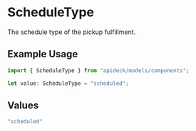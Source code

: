 # ScheduleType

The schedule type of the pickup fulfillment.

## Example Usage

```typescript
import { ScheduleType } from "apideck/models/components";

let value: ScheduleType = "scheduled";
```

## Values

```typescript
"scheduled"
```